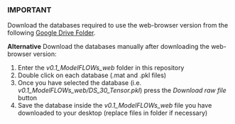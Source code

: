 ### IMPORTANT
Download the databases required to use the web-browser version from the following [Google Drive Folder](https://drive.google.com/drive/folders/1v-BU5kT8arbDrgGndZir-Et0K4MIrDs1).

**Alternative**
Download the databases manually after downloading the web-browser version:
1) Enter the *v0.1_ModelFLOWs_web* folder in this repository
2) Double click on each database (.mat and .pkl files)
3) Once you have selected the database (i.e. *v0.1_ModelFLOWs_web/DS_30_Tensor.pkl*) press the *Download raw file* button
4) Save the database inside the *v0.1_ModelFLOWs_web* file you have downloaded to your desktop (replace files in folder if necessary)
